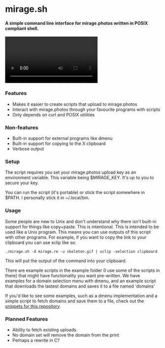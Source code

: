 # mirage.sh
<h4>A simple command line interface for mirage.photos written in POSIX compliant 
shell.</h4>

![](https://mirage.re/c1ED8A6FFffdb49C.webm)

### Features
- Makes it easier to create scripts that upload to mirage.photos
- Interact with mirage.photos through your favourite programs with scripts
- Only depends on curl and POSIX utilities

### Non-features
- Built-in support for external programs like dmenu
- Built-in support for copying to the X clipboard
- Verbose output

### Setup
The script requires you set your mirage.photos upload key as an environment
variable. This variable being $MIRAGE_KEY. It's up to you to secure your key.

You can run the script (it's portable) or stick the script somewhere in $PATH. 
I personally stick it in ~/.local/bin.

### Usage
Some people are new to Unix and don't understand why there isn't built-in
support for things like copy+paste. This is intentional. This is intended to be
used like a Unix program. This means you can use outputs of this script with
other programs. For example, if you want to copy the link to your clipboard
you can use xclip like so:

```./mirage.sh -d mirage.re -u skeleton.gif | xclip -selection clipboard```

This will put the output of the command into your clipboard.

There are example scripts in the example folder (I use some of the scripts in
there) that might have functionality you want pre-written. We have examples for
a domain selection menu with dmenu, and an example script that downloads the 
lastest domains and saves it to a file named 'domains'

If you'd like to see some examples, such as a dmenu implementation and a simple
script to fetch domains and save them to a file, check out the [snippets for this 
repository](https://gitgud.io/webb/mirage.sh/snippets).

### Planned Features
- Ability to fetch existing uploads
- No domain set will remove the domain from the print
- Perhaps a rewrite in C?
